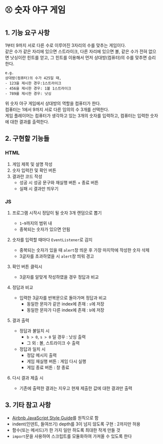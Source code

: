 # :baseball: 숫자 야구 게임

## 1. 기능 요구 사항

1부터 9까지 서로 다른 수로 이루어진 3자리의 수를 맞추는 게임이다.\
같은 수가 같은 자리에 있으면 스트라이크, 다른 자리에 있으면 볼, 같은 수가 전혀 없으면 낫싱이란 힌트를 얻고, 그 힌트를 이용해서 먼저 상대방(컴퓨터)의 수를 맞추면 승리한다.

```
e.g.
상대방(컴퓨터)의 수가 425일 때,
- 123을 제시한 경우:1스트라이크
- 456을 제시한 경우: 1볼 1스트라이크
- 789를 제시한 경우: 낫싱
```

위 숫자 야구 게임에서 상대방의 역할을 컴퓨터가 한다.\
컴퓨터는 1에서 9까지 서로 다른 임의의 수 3개를 선택한다.\
게임 플레이어는 컴퓨터가 생각하고 있는 3개의 숫자를 입력하고, 컴퓨터는 입력한 숫자에 대한 결과를 출력한다.

## 2. 구현할 기능들

### HTML

1. 게임 제목 및 설명 작성
2. 숫자 입력칸 및 확인 버튼
3. 결과란 코드 작성
   - 성공 시 성공 문구와 재실행 버튼 + 종료 버튼
   - 실패 시 결과만 띄우기

### JS

1.  프로그램 시작시 정답이 될 숫자 3개 랜덤으로 뽑기
    - `1~9`까지의 범위 내
    - 중복되는 숫자가 있으면 안됨
2.  숫자를 입력할 때마다 `EventListener`로 감지
    - 중복되는 숫자가 있을 때 `alert`창 띄운 후 가장 마지막에 작성한 숫자 삭제
    - 3글자를 초과하였을 시 `alert`창 띄워 경고
3.  확인 버튼 클릭시
    - 3글자를 알맞게 작성하였을 경우 정답과 비교
4.  정답과 비교
    - 입력한 3글자를 반복문으로 돌아가며 정답과 비교
      - 동일한 문자가 같은 index에 존재 : `s`에 저장
      - 동일한 문자가 다른 index에 존재 : `b`에 저장
5.  결과 출력

    - 정답과 불일치 시
      - `b > 0`, `s > 0` 일 경우 : 낫싱 출력
      - 그 외 : 볼, 스트라이크 수 출력
    - 정답과 일치 시
      - 정답 메시지 출력
      - 게임 재실행 버튼 : 게임 다시 실행
      - 게임 종료 버튼 : 창 종료

6.  다시 결과 제출 시
    - 기존에 출력한 결과는 지우고 현재 제출한 값에 대한 결과만 출력

## 3. 기타 참고 사항

- [Airbnb JavaScript Style Guide](https://github.com/airbnb/javascript)를 원칙으로 함
- indent(인덴트, 들여쓰기) depth를 3이 넘지 않도록 구현 : 2까지만 허용
- 함수(또는 메서드)가 한 가지 일만 하도록 최대한 작게 만들 것
- `import`문을 사용하여 스크립트를 모듈화하여 가져올 수 있도록 한다
